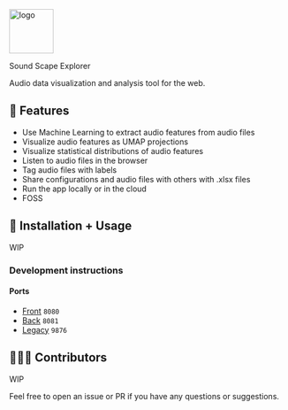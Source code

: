 <img alt="logo" width="80px" src="https://i.imgur.com/ZFnumtY.png">

Sound Scape Explorer

Audio data visualization and analysis tool for the web.

## 🔨 Features

- Use Machine Learning to extract audio features from audio files
- Visualize audio features as UMAP projections
- Visualize statistical distributions of audio features
- Listen to audio files in the browser
- Tag audio files with labels
- Share configurations and audio files with others with .xlsx files
- Run the app locally or in the cloud
- FOSS

## 📖 Installation + Usage

WIP

### Development instructions

#### Ports

- [Front](http://localhost:8080) `8080`
- [Back](http://localhost:8081) `8081`
- [Legacy](http://localhost:9876) `9876`

## 🧑‍🤝‍🧑 Contributors

WIP

Feel free to open an issue or PR if you have any questions or suggestions.
